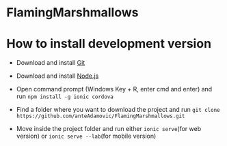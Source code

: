 # FlamingMarshmallows

# How to install development version

- Download and install [Git](https://git-scm.com/download/win)

- Download and install [Node.js](https://nodejs.org/dist/v6.9.5/node-v6.9.5-x64.msi)

- Open command prompt (Windows Key + R, enter cmd and enter) and run `npm install -g ionic cordova`

- Find a folder where you want to download the project and run `git clone https://github.com/anteAdamovic/FlamingMarshmallows.git`

- Move inside the project folder and run either `ionic serve`(for web version) or `ionic serve --lab`(for mobile version)
